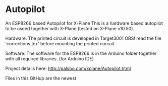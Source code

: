 # Autopilot
An ESP8266 based Autopilot for X-Plane
This is a hardware based autopilot to be useed together with X-Plane (tested on X-Plane v10.50).

Hardware:
The printed circuit is developed in Target3001
OBS! read the file 'corrections.tex' before mounting the printed curcuit.

Software:
The software for the ESP8266 is in the Arduino folder together with all required libraries.
(for Arduino IDE)

Project details here: http://palsbo.com/xplane/Autopilot.html 

Files in this GitHup are the newest
